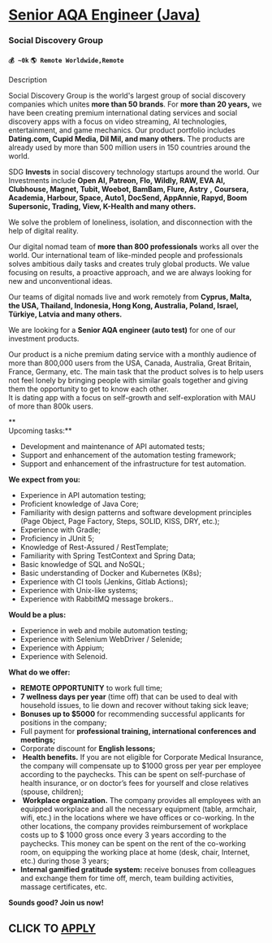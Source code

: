 # [Senior AQA Engineer (Java)](https://www.remotewlb.com/apply/senior-aqa-engineer-java-39838)  
### Social Discovery Group  
#### `💰 ~0k` `🌎 Remote Worldwide,Remote`  

Description

Social Discovery Group is the world's largest group of social discovery companies which unites **more than 50 brands**. For **more than 20 years,** we have been creating premium international dating services and social discovery apps with a focus on video streaming, AI technologies, entertainment, and game mechanics. Our product portfolio includes **Dating.com, Cupid Media, Dil Mil, and many others.** The products are already used by more than 500 million users in 150 countries around the world.

SDG **Invests** in social discovery technology startups around the world. Our Investments include **Open AI, Patreon, Flo, Wildly, RAW, EVA AI, Clubhouse, Magnet, Tubit, Woebot, BamBam, Flure,** **Astry** **,** **Coursera, Academia, Harbour, Space, Auto1, DocSend, AppAnnie, Rapyd, Boom Supersonic, Trading, View, K-Health and many others.**

We solve the problem of loneliness, isolation, and disconnection with the help of digital reality.

Our digital nomad team of **more than 800 professionals** works all over the world. Our international team of like-minded people and professionals solves ambitious daily tasks and creates truly global products. We value focusing on results, a proactive approach, and we are always looking for new and unconventional ideas.

Our teams of digital nomads live and work remotely from **Cyprus, Malta, the USA, Thailand, Indonesia, Hong Kong, Australia, Poland, Israel, Türkiye, Latvia and many others.**

We are looking for a ****Senior AQA engineer (auto test)**** for one of our investment products.  
  
Our product is a niche premium dating service with a monthly audience of more than 800,000 users from the USA, Canada, Australia, Great Britain, France, Germany, etc. The main task that the product solves is to help users not feel lonely by bringing people with similar goals together and giving them the opportunity to get to know each other.  
It is dating app with a focus on self-growth and self-exploration with MAU of more than 800k users.

**  
Upcoming tasks:**

  * Development and maintenance of API automated tests;
  * Support and enhancement of the automation testing framework;
  * Support and enhancement of the infrastructure for test automation.

 **We expect from you:**

  * Experience in API automation testing;
  * Proficient knowledge of Java Core;
  * Familiarity with design patterns and software development principles (Page Object, Page Factory, Steps, SOLID, KISS, DRY, etc.);
  * Experience with Gradle;
  * Proficiency in JUnit 5;
  * Knowledge of Rest-Assured / RestTemplate;
  * Familiarity with Spring TestContext and Spring Data;
  * Basic knowledge of SQL and NoSQL;
  * Basic understanding of Docker and Kubernetes (K8s);
  * Experience with CI tools (Jenkins, Gitlab Actions);
  * Experience with Unix-like systems;
  * Experience with RabbitMQ message brokers..

 **Would be a plus:**

  * Experience in web and mobile automation testing;
  * Experience with Selenium WebDriver / Selenide;
  * Experience with Appium;
  * Experience with Selenoid.

 **What do we offer:**  

  *  **REMOTE OPPORTUNITY** to work full time;
  *  **7 wellness days per year** (time off) that can be used to deal with household issues, to lie down and recover without taking sick leave;
  *  **Bonuses up to $5000** for recommending successful applicants for positions in the company;
  * Full payment for **professional training, international conferences and meetings;**
  * Corporate discount for **English lessons;**
  * ​ **Health benefits.** If you are not eligible for Corporate Medical Insurance, the company will compensate up to $1000 gross per year per employee according to the paychecks. This can be spent on self-purchase of health insurance, or on doctor’s fees for yourself and close relatives (spouse, children);
  * ​ **Workplace organization.** The company provides all employees with an equipped workplace and all the necessary equipment (table, armchair, wifi, etc.) in the locations where we have offices or co-working. In the other locations, the company provides reimbursement of workplace costs up to $ 1000 gross once every 3 years according to the paychecks. This money can be spent on the rent of the co-working room, on equipping the working place at home (desk, chair, Internet, etc.) during those 3 years;
  *  **Internal gamified gratitude system:** receive bonuses from colleagues and exchange them for time off, merch, team building activities, massage certificates, etc.

 **Sounds good? Join us now!**

  
## CLICK TO [APPLY](https://www.remotewlb.com/apply/senior-aqa-engineer-java-39838)

